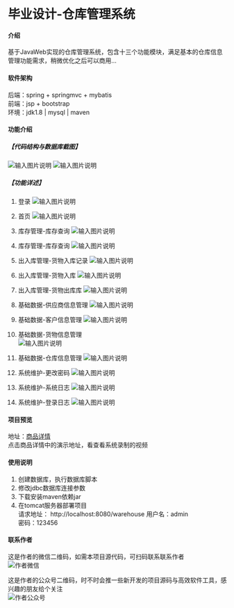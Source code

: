 # 毕业设计-仓库管理系统

#### 介绍
基于JavaWeb实现的仓库管理系统，包含十三个功能模块，满足基本的仓库信息管理功能需求，稍微优化之后可以商用...


#### 软件架构
后端：spring + springmvc + mybatis  
前端：jsp + bootstrap  
环境：jdk1.8 | mysql | maven   


#### 功能介绍
##### 【代码结构与数据库截图】
![输入图片说明](images/image1.png)
![输入图片说明](images/image2.png)

##### 【功能详述】 
   1. 登录
![输入图片说明](images/image3.png)

   2. 首页
![输入图片说明](images/image4.png)

   3. 库存管理-库存查询
![输入图片说明](images/image5.png)

   4. 库存管理-库存查询
![输入图片说明](images/image6.png)

   5. 出入库管理-货物入库记录
![输入图片说明](images/image7.png)

   6. 出入库管理-货物入库
![输入图片说明](images/image8.png)

   7. 出入库管理-货物出库库
![输入图片说明](images/image9.png)

   8. 基础数据-供应商信息管理
![输入图片说明](images/image10.png)

   9. 基础数据-客户信息管理
![输入图片说明](images/image11.png)

   10. 基础数据-货物信息管理  
![输入图片说明](images/image12.png)

   11. 基础数据-仓库信息管理
![输入图片说明](images/image13.png)

   12. 系统维护-更改密码
![输入图片说明](images/image14.png)

   13. 系统维护-系统日志
![输入图片说明](images/image15.png)

   14. 系统维护-登录日志
![输入图片说明](images/image16.png)


#### 项目预览
地址：[商品详情 ](https://test.xunmaw.com/shop/detail/1627318326867607553)   
点击商品详情中的演示地址，看查看系统录制的视频    

#### 使用说明
1. 创建数据库，执行数据库脚本
2. 修改jdbc数据库连接参数
3. 下载安装maven依赖jar
4. 在tomcat服务器部署项目  
    请求地址： http://localhost:8080/warehouse
    用户名：admin  
    密码：123456  

#### 联系作者
这是作者的微信二维码，如需本项目源代码，可扫码联系联系作者  
![作者微信](https://gitee.com/xiaoxinlai/book-system/raw/master/xunmaw001.jpg)

这是作者的公众号二维码，时不时会推一些新开发的项目源码与高效软件工具，感兴趣的朋友给个关注  
![作者公众号](https://gitee.com/xiaoxinlai/book-system/raw/master/xunmaw%E5%85%AC%E4%BC%97%E5%8F%B7.jpg)